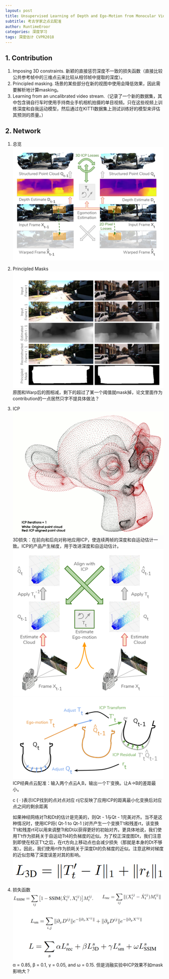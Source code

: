 ```yaml
---
layout: post
title: Unsupervised Learning of Depth and Ego-Motion from Monocular Video Using 3D Geometric Constraints
subtitle: 考古学家之点云配准
author: RuntimeEroor
categories: 深度学习
tags: 深度估计 CVPR2018
---
```

## 1. Contribution

1. Imposing 3D constraints. 新颖的直接惩罚深度不一致的损失函数（直接比较公共参考帧中的三维点云来比较从相邻帧中提取的深度）。
2. Principled masking. 场景的某些部分在新的视图中使用会降低效果，因此需要解析地计算masking。
3. Learning from an uncalibrated video stream.（记录了一个新的数据集，其中包含骑自行车时使用手持商业手机相机拍摄的单目视频。只在这些视频上训练深度和自我运动模型，然后通过在KITTI数据集上测试训练好的模型来评估其预测的质量。）

## 2. Network

1. 总览
   ![1689324072324](/static//1689324072324.png)
2. Principled Masks
   ![1689324152450](/static//1689324152450.png)
   原图和Warp后的图相减，剩下的超过了某一个阈值就mask掉，论文里面作为contribution的一点居然只字不提具体做法？
3. ICP
   ![1689324370301](/static//1.gif)
   3D损失：在前向和后向对称地应用ICP，使连续两帧的深度和自运动估计一致。ICP的产品产生梯度，用于改进深度和自运动估计。
   ![1689324634053](/static//1689324634053.png)
   ![1689324602310](/static//1689324602310.png)
   ICP经典点云配准：输入两个点云A,B，输出一个T'变换。让A->B的差距最小。

   c ( · )表示ICP找到的点对点对应
   rij它反映了应用ICP的距离最小化变换后对应点之间的剩余距离

   如果神经网络对Tt和Dt的估计是完美的，则Qt - 1与Qt - 1完美对齐。当不是这种情况时，使用ICP将( Qt-1 to Qt-1 )对齐产生一个变换T′t和残差rt，该变换T′t和残差rt可以用来调整Tt和Dt以获得更好的初始对齐。更具体地说，我们使用T′t作为损耗关于自运动Tt4的负梯度的近似。为了校正深度图Dt，我们注意到即使在校正T′t之后，在rt方向上移动点也会减少损失（那就是本身的Dt不够准）。因此，我们使用rt作为损耗关于深度Dt的负梯度的近似。注意这种对梯度的近似忽略了深度误差对其的影响。
   ![1689324703331](/static//1689324703331.png)
4. 损失函数
![1689324760319](/static//1689324760319.png)α = 0.85, β = 0.1, γ = 0.05, and ω = 0.15. 但是消融实验中ICP效果不如mask影响大？